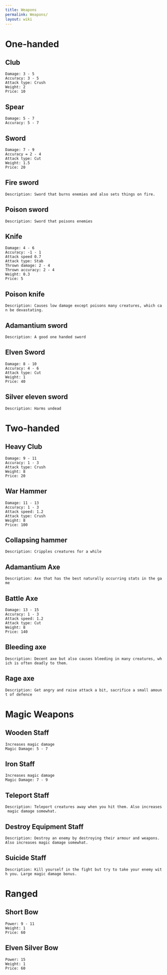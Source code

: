 ```yaml
---
title: Weapons
permalink: Weapons/
layout: wiki
---
```


One-handed
==========

Club
----

`Damage: 3 - 5`  
`Accuracy: 3 - 5`  
`Attack type: Crush`  
`Weight: 2`  
`Price: 10`

Spear
-----

`Damage: 5 - 7`  
`Accuracy: 5 - 7`  

Sword
-----

`Damage: 7 - 9`  
`Accuracy = 2 - 4`  
`Attack type: Cut`  
`Weight: 1.5`  
`Price: 20`

Fire sword
----------

`Description: Sword that burns enemies and also sets things on fire.`

Poison sword
------------

`Description: Sword that poisons enemies`

Knife
-----

`Damage: 4 - 6`  
`Accuracy: -1 - 1`  
`Attack speed 0.7`  
`Attack type: Stab`  
`Thrown damage: 2 - 4`  
`Thrown accuracy: 2 - 4`  
`Weight: 0.3`  
`Price: 5`

Poison knife
------------

`Description: Causes low damage except poisons many creatures, which can be devastating.`

Adamantium sword
----------------

`Description: A good one handed sword`

Elven Sword
-----------

`Damage: 8 - 10`  
`Accuracy: 4 - 6`  
`Attack type: Cut`  
`Weight: 1`  
`Price: 40`

Silver eleven sword
-------------------

`Description: Harms undead`

Two-handed
==========

Heavy Club
----------

`Damage: 9 - 11`  
`Accuracy: 1 - 3`  
`Attack type: Crush`  
`Weight: 8`  
`Price: 20`

War Hammer
----------

`Damage: 11 - 13`  
`Accuracy: 1 - 3`  
`Attack speed: 1.2`  
`Attack type: Crush`  
`Weight: 8`  
`Price: 100`

Collapsing hammer
-----------------

`Description: Cripples creatures for a while`

Adamantium Axe
--------------

`Description: Axe that has the best naturally occurring stats in the game`

Battle Axe
----------

`Damage: 13 - 15`  
`Accuracy: 1 - 3`  
`Attack speed: 1.2`  
`Attack type: Cut`  
`Weight: 8`  
`Price: 140`

Bleeding axe
------------

`Description: Decent axe but also causes bleeding in many creatures, which is often deadly to them.`

Rage axe
--------

`Description: Get angry and raise attack a bit, sacrifice a small amount of defence`

Magic Weapons
=============

Wooden Staff
------------

`Increases magic damage`  
`Magic Damage: 5 - 7`

Iron Staff
----------

`Increases magic damage`  
`Magic Damage: 7 - 9`

Teleport Staff
--------------

`Description: Teleport creatures away when you hit them. Also increases magic damage somewhat.`

Destroy Equipment Staff
-----------------------

`Description: Destroy an enemy by destroying their armour and weapons. Also increases magic damage somewhat.`

Suicide Staff
-------------

`Description: Kill yourself in the fight but try to take your enemy with you. Large magic damage bonus.`

Ranged
======

Short Bow
---------

`Power: 9 - 11`  
`Weight: 1`  
`Price: 60`

Elven Silver Bow
----------------

`Power: 15 `  
`Weight: 1`  
`Price: 60`
